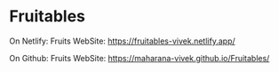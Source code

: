 # Fruitables
On Netlify: 
Fruits WebSite:  https://fruitables-vivek.netlify.app/


On Github:
Fruits WebSite:  https://maharana-vivek.github.io/Fruitables/
